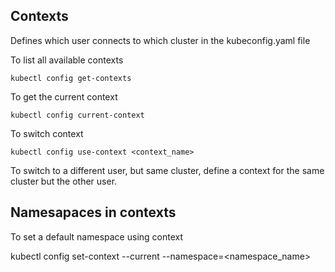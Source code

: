 ## Contexts

Defines which user connects to which cluster in the kubeconfig.yaml file

To list all available contexts

    kubectl config get-contexts

To get the current context

    kubectl config current-context

To switch context

    kubectl config use-context <context_name>

To switch to a different user, but same cluster, define a context for the same cluster but the other user.

## Namesapaces in contexts

To set a default namespace using context

kubectl config set-context --current --namespace=<namespace_name>



